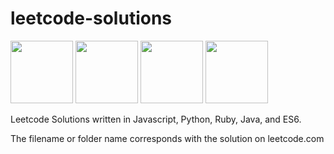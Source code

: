 # leetcode-solutions

<span><img src="https://upload.wikimedia.org/wikipedia/commons/thumb/9/99/Unofficial_JavaScript_logo_2.svg/1000px-Unofficial_JavaScript_logo_2.svg.png" height='100px' width= '100px' padding="20px">
<img src="https://upload.wikimedia.org/wikipedia/commons/thumb/c/c3/Python-logo-notext.svg/1000px-Python-logo-notext.svg.png" height='100px' width= '100px' padding="20px">
<img src="https://upload.wikimedia.org/wikipedia/commons/thumb/7/73/Ruby_logo.svg/1000px-Ruby_logo.svg.png" height='100px' width='100px' padding="20px">
<img src="https://www.seeklogo.net/wp-content/uploads/2011/06/java-logo-vector.png" height='100px' width= '100px' padding="20px">
</span>

Leetcode Solutions written in Javascript, Python, Ruby, Java, and ES6.

The filename or folder name corresponds with the solution on leetcode.com 